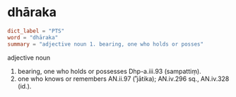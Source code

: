 # dhāraka

``` toml
dict_label = "PTS"
word = "dhāraka"
summary = "adjective noun 1. bearing, one who holds or posses"
```

adjective noun

1. bearing, one who holds or possesses Dhp\-a.iii.93 (sampattiṃ).
2. one who knows or remembers AN.ii.97 (˚jātika); AN.iv.296 sq., AN.iv.328 (id.).

